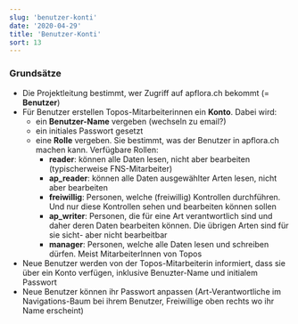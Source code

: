 ```yaml
---
slug: 'benutzer-konti'
date: '2020-04-29'
title: 'Benutzer-Konti'
sort: 13
---
```


### Grundsätze

- Die Projektleitung bestimmt, wer Zugriff auf apflora.ch bekommt (= **Benutzer**)
- Für Benutzer erstellen Topos-Mitarbeiterinnen ein **Konto**. Dabei wird:
  - ein **Benutzer-Name** vergeben (wechseln zu email?)
  - ein initiales Passwort gesetzt
  - eine **Rolle** vergeben. Sie bestimmt, was der Benutzer in apflora.ch machen kann. Verfügbare Rollen:
    - **reader**: können alle Daten lesen, nicht aber bearbeiten (typischerweise FNS-Mitarbeiter)
    - **ap_reader**: können alle Daten ausgewählter Arten lesen, nicht aber bearbeiten
    - **freiwillig**: Personen, welche (freiwillig) Kontrollen durchführen. Und nur diese Kontrollen sehen und bearbeiten können sollen
    - **ap_writer**: Personen, die für eine Art verantwortlich sind und daher deren Daten bearbeiten können. Die übrigen Arten sind für sie sicht- aber nicht bearbeitbar
    - **manager**: Personen, welche alle Daten lesen und schreiben dürfen. Meist MitarbeiterInnen von Topos
- Neue Benutzer werden von der Topos-Mitarbeiterin informiert, dass sie über ein Konto verfügen, inklusive Benuzter-Name und initialem Passwort
- Neue Benutzer können ihr Passwort anpassen (Art-Verantwortliche im Navigations-Baum bei ihrem Benutzer, Freiwillige oben rechts wo ihr Name erscheint)
